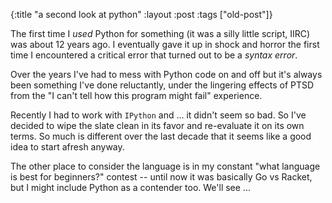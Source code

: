 {:title "a second look at python"
:layout :post
 :tags ["old-post"]}



The first time I _used_ Python for something (it was a silly little script, IIRC) was about 12 years ago. I eventually gave it up in shock and horror the first time I encountered a critical error that turned out to be a _syntax error_.



Over the years I've had to mess with Python code on and off but it's always been something I've done reluctantly, under the lingering effects of PTSD from the "I can't tell how this program might fail" experience.



Recently I had to work with `IPython` and ... it didn't seem so bad. So I've decided to wipe the slate clean in its favor and re-evaluate it on its own terms. So much is different over the last decade that it seems like a good idea to start afresh anyway.



The other place to consider the language is in my constant "what language is best for beginners?" contest -- until now it was basically Go vs Racket, but I might include Python as a contender too. We'll see ...
